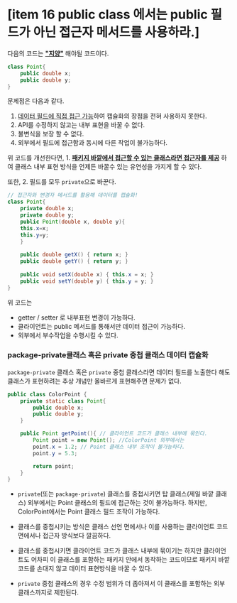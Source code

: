 # [item 16 public class 에서는 public 필드가 아닌 접근자 메서드를 사용하라.]

다음의 코드는 <u>**"지양"**</u> 해야될 코드이다.

```java
class Point{ 
    public double x;
    public double y;
}
```
문제점은 다음과 같다.

1. <u>데이터 필드에 직접 접근 가능</u>하여 캡슐화의 장점을 전혀 사용하지 못한다.
2. API를 수정하지 않고는 내부 표현을 바꿀 수 없다.
3. 불변식을 보장 할 수 없다.
4. 외부에서 필드에 접근함과 동시에 다른 작업이 불가능하다.

위 코드를 개선한다면, 1. <u>**패키지 바깥에서 접근할 수 있는 클래스라면 접근자를 제공**</u> 하여 클래스 내부 표현 방식을 언제든 바꿀수 있는 유연성을 가지게 할 수 있다.

또한, 2. 필드를 모두 `private`으로 바꾼다.

```java
// 접근자와 변경자 메서드를 활용해 데이터를 캡슐화!
class Point{
	private double x;
    private double y;
    public Point(double x, double y){
    this.x=x;
    this.y=y;
    }
    
    public double getX() { return x; }
    public double getY() { return y; }
    
    public void setX(double x) { this.x = x; }
    public void setY(double y) { this.y = y; }
}
```

위 코드는
- getter / setter 로 내부표현 변경이 가능하다.
- 클라이언트는 public 메서드를 통해서만 데이터 접근이 가능하다.
- 외부에서 부수작업을 수행시킬 수 있다.

### package-private클래스 혹은 private 중첩 클래스 데이터 캡슐화

`package-private` 클래스 혹은 `private` 중첩 클래스라면 데이터 필드를 노출한다 해도 클래스가 표현하려는 추상 개념만 올바르게 표현해주면 문제가 없다.

```java
public class ColorPoint {
    private static class Point{
        public double x;
        public double y;
    }

    public Point getPoint(){ // 클라이언트 코드가 클래스 내부에 묶인다.
        Point point = new Point(); //ColorPoint 외부에서는 
        point.x = 1.2; // Point 클래스 내부 조작이 불가능하다.
        point.y = 5.3; 

        return point; 
    }
}
```

- `private`(또는 `package-private`) 클래스를 중첩시키면 탑 클래스(제일 바깥 클래스) 외부에서는 Point 클래스의 필드에 접근하는 것이 불가능하다. 하지만, ColorPoint에서는 Point 클래스 필드 조작이 가능하다.

- 클래스를 중첩시키는 방식은 클래스 선언 면에서나 이를 사용하는 클라이언트 코드면에서나 접근자 방식보다 깔끔하다.

- 클래스를 중첩시키면 클라이언트 코드가 클래스 내부에 묶이기는 하지만 클라이언트도 어차피 이 클래스를 포함하는 패키지 안에서 동작하는 코드이므로 패키지 바깥 코드를 손대지 않고 데이터 표현방식을 바꿀 수 있다.

- `private` 중첩 클래스의 경우 수정 범위가 더 좁아져서 이 클래스를 포함하는 외부 클래스까지로 제한된다.